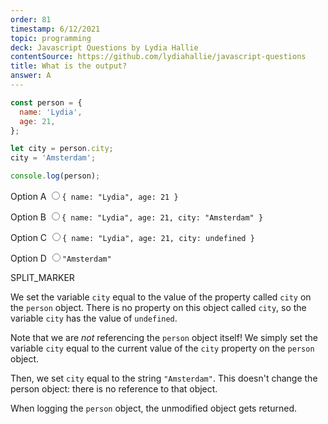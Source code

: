 ```yaml
---
order: 81
timestamp: 6/12/2021
topic: programming
deck: Javascript Questions by Lydia Hallie
contentSource: https://github.com/lydiahallie/javascript-questions
title: What is the output?
answer: A
---
```


  

```javascript
const person = {
  name: 'Lydia',
  age: 21,
};

let city = person.city;
city = 'Amsterdam';

console.log(person);
```


<label for="option-A">Option A</label>
<input type="radio" name="answer-option" id="option-A" value="A">`{ name: "Lydia", age: 21 }`</input>
    

<label for="option-B">Option B</label>
<input type="radio" name="answer-option" id="option-B" value="B">`{ name: "Lydia", age: 21, city: "Amsterdam" }`</input>
    

<label for="option-C">Option C</label>
<input type="radio" name="answer-option" id="option-C" value="C">`{ name: "Lydia", age: 21, city: undefined }`</input>
    

<label for="option-D">Option D</label>
<input type="radio" name="answer-option" id="option-D" value="D">`"Amsterdam"`</input>
    




SPLIT_MARKER

We set the variable `city` equal to the value of the property called `city` on the `person` object. There is no property on this object called `city`, so the variable `city` has the value of `undefined`.

Note that we are _not_ referencing the `person` object itself! We simply set the variable `city` equal to the current value of the `city` property on the `person` object.

Then, we set `city` equal to the string `"Amsterdam"`. This doesn't change the person object: there is no reference to that object.

When logging the `person` object, the unmodified object gets returned.



